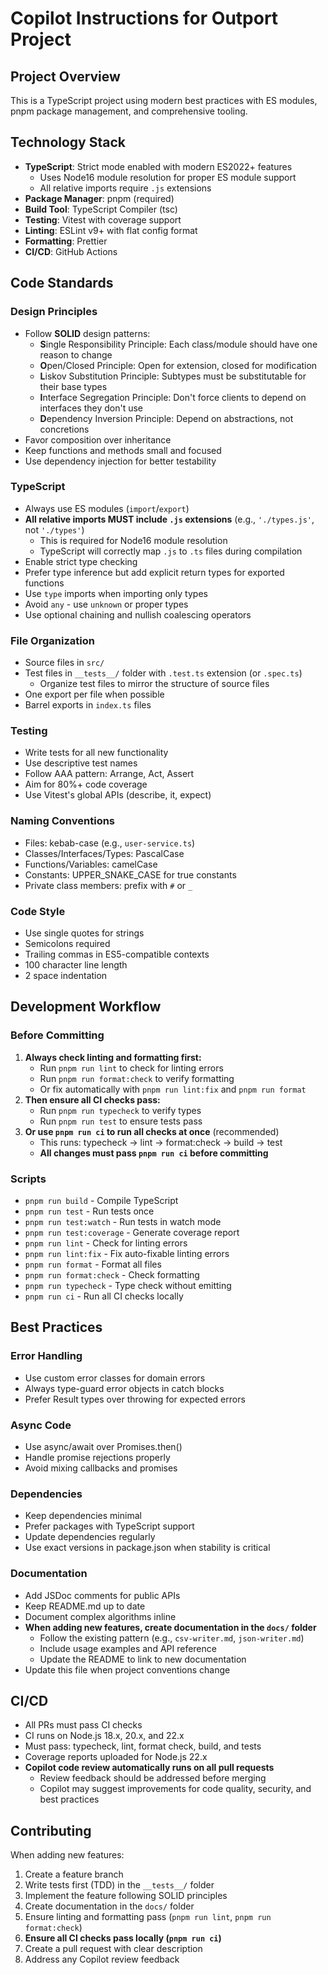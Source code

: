 # Copilot Instructions for Outport Project

## Project Overview

This is a TypeScript project using modern best practices with ES modules, pnpm package management, and comprehensive tooling.

## Technology Stack

- **TypeScript**: Strict mode enabled with modern ES2022+ features
  - Uses Node16 module resolution for proper ES module support
  - All relative imports require `.js` extensions
- **Package Manager**: pnpm (required)
- **Build Tool**: TypeScript Compiler (tsc)
- **Testing**: Vitest with coverage support
- **Linting**: ESLint v9+ with flat config format
- **Formatting**: Prettier
- **CI/CD**: GitHub Actions

## Code Standards

### Design Principles

- Follow **SOLID** design patterns:
  - **S**ingle Responsibility Principle: Each class/module should have one reason to change
  - **O**pen/Closed Principle: Open for extension, closed for modification
  - **L**iskov Substitution Principle: Subtypes must be substitutable for their base types
  - **I**nterface Segregation Principle: Don't force clients to depend on interfaces they don't use
  - **D**ependency Inversion Principle: Depend on abstractions, not concretions
- Favor composition over inheritance
- Keep functions and methods small and focused
- Use dependency injection for better testability

### TypeScript

- Always use ES modules (`import`/`export`)
- **All relative imports MUST include `.js` extensions** (e.g., `'./types.js'`, not `'./types'`)
  - This is required for Node16 module resolution
  - TypeScript will correctly map `.js` to `.ts` files during compilation
- Enable strict type checking
- Prefer type inference but add explicit return types for exported functions
- Use `type` imports when importing only types
- Avoid `any` - use `unknown` or proper types
- Use optional chaining and nullish coalescing operators

### File Organization

- Source files in `src/`
- Test files in `__tests__/` folder with `.test.ts` extension (or `.spec.ts`)
  - Organize test files to mirror the structure of source files
- One export per file when possible
- Barrel exports in `index.ts` files

### Testing

- Write tests for all new functionality
- Use descriptive test names
- Follow AAA pattern: Arrange, Act, Assert
- Aim for 80%+ code coverage
- Use Vitest's global APIs (describe, it, expect)

### Naming Conventions

- Files: kebab-case (e.g., `user-service.ts`)
- Classes/Interfaces/Types: PascalCase
- Functions/Variables: camelCase
- Constants: UPPER_SNAKE_CASE for true constants
- Private class members: prefix with `#` or `_`

### Code Style

- Use single quotes for strings
- Semicolons required
- Trailing commas in ES5-compatible contexts
- 100 character line length
- 2 space indentation

## Development Workflow

### Before Committing

1. **Always check linting and formatting first:**
   - Run `pnpm run lint` to check for linting errors
   - Run `pnpm run format:check` to verify formatting
   - Or fix automatically with `pnpm run lint:fix` and `pnpm run format`
2. **Then ensure all CI checks pass:**
   - Run `pnpm run typecheck` to verify types
   - Run `pnpm run test` to ensure tests pass
3. **Or use `pnpm run ci` to run all checks at once** (recommended)
   - This runs: typecheck → lint → format:check → build → test
   - **All changes must pass `pnpm run ci` before committing**

### Scripts

- `pnpm run build` - Compile TypeScript
- `pnpm run test` - Run tests once
- `pnpm run test:watch` - Run tests in watch mode
- `pnpm run test:coverage` - Generate coverage report
- `pnpm run lint` - Check for linting errors
- `pnpm run lint:fix` - Fix auto-fixable linting errors
- `pnpm run format` - Format all files
- `pnpm run format:check` - Check formatting
- `pnpm run typecheck` - Type check without emitting
- `pnpm run ci` - Run all CI checks locally

## Best Practices

### Error Handling

- Use custom error classes for domain errors
- Always type-guard error objects in catch blocks
- Prefer Result types over throwing for expected errors

### Async Code

- Use async/await over Promises.then()
- Handle promise rejections properly
- Avoid mixing callbacks and promises

### Dependencies

- Keep dependencies minimal
- Prefer packages with TypeScript support
- Update dependencies regularly
- Use exact versions in package.json when stability is critical

### Documentation

- Add JSDoc comments for public APIs
- Keep README.md up to date
- Document complex algorithms inline
- **When adding new features, create documentation in the `docs/` folder**
  - Follow the existing pattern (e.g., `csv-writer.md`, `json-writer.md`)
  - Include usage examples and API reference
  - Update the README to link to new documentation
- Update this file when project conventions change

## CI/CD

- All PRs must pass CI checks
- CI runs on Node.js 18.x, 20.x, and 22.x
- Must pass: typecheck, lint, format check, build, and tests
- Coverage reports uploaded for Node.js 22.x
- **Copilot code review automatically runs on all pull requests**
  - Review feedback should be addressed before merging
  - Copilot may suggest improvements for code quality, security, and best practices

## Contributing

When adding new features:

1. Create a feature branch
2. Write tests first (TDD) in the `__tests__/` folder
3. Implement the feature following SOLID principles
4. Create documentation in the `docs/` folder
5. Ensure linting and formatting pass (`pnpm run lint`, `pnpm run format:check`)
6. **Ensure all CI checks pass locally (`pnpm run ci`)**
7. Create a pull request with clear description
8. Address any Copilot review feedback
